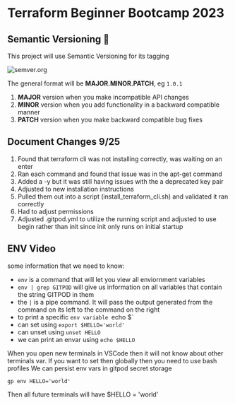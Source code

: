 # Terraform Beginner Bootcamp 2023
## Semantic Versioning :mage:

This project will use Semantic Versioning for its tagging

![semver.org](https://semver.org/)

The general format will be **MAJOR.MINOR.PATCH**, eg `1.0.1`

1. **MAJOR** version when you make incompatible API changes
1. **MINOR** version when you add functionality in a backward compatible manner
1. **PATCH** version when you make backward compatible bug fixes


## Document Changes 9/25

1. Found that terraform cli was not installing correctly, was waiting on an enter
1. Ran each command and found that issue was in the apt-get command 
1. Added a -y but it was still having issues with the a deprecated key pair
1. Adjusted to new installation instructions
1. Pulled them out into a script (install_terraform_cli.sh) and validated it ran correctly
1. Had to adjust permissions
1. Adjusted .gitpod.yml to utilize the running script and adjusted to use begin rather than init since init only runs on initial startup



## ENV Video
some information that we need to know:
- `env` is a command that will let you view all enviornment variables
- `env | grep GITPOD` will give us information on all variables that contain the string GITPOD in them
- the `|` is a pipe command.  It will pass the output generated from the command on its left to the command on the right
- to print a specific `env variable `echo $<variable name>`
- can set using `export $HELLO='world'`
- can unset using `unset HELLO`
- we can print an envar using `echo $HELLO`

When you open new terminals in VSCode then it will not know about other terminals var.
If you want to set then globally then you need to use bash profiles
We can persist env vars in gitpod secret storage

`gp env HELLO='world'`

Then all future terminals will have $HELLO = 'world'